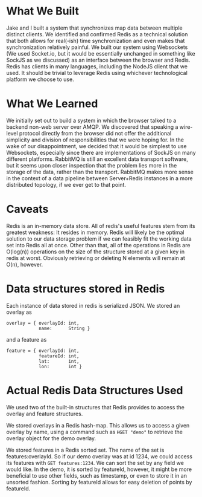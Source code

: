 # What We Built

Jake and I built a system that synchronizes map data between multiple
distinct clients. We identified and confirmed Redis as a technical
solution that both allows for real(-ish) time synchronization and even
makes that synchronization relatively painful. We built our system
using Websockets (We used Socket.io, but it would be essentially
unchanged in something like SockJS as we discussed) as an interface
between the browser and Redis. Redis has clients in many languages,
including the NodeJS client that we used. It should be trivial to
leverage Redis using whichever technological platform we choose to
use. 

# What We Learned

We initially set out to build a system in which the browser talked to
a backend non-web server over AMQP. We discovered that speaking a
wire-level protocol directly from the browser did not offer the
additional simplicity and division of responsibilities that we were
hoping for. In the wake of our disappointment, we decided that it
would be simplest to use Websockets, especially since there are
implementations of SockJS on many different platforms. RabbitMQ is
still an excellent data transport software, but it seems upon closer
inspection that the problem lies more in the storage of the data,
rather than the transport. RabbitMQ makes more sense in the context of
a data pipeline between Server+Redis instances in a more distributed
topology, if we ever get to that point.

# Caveats

Redis is an in-memory data store. All of redis's useful features stem
from its greatest weakness: It resides in memory. Redis will likely be
the optimal solution to our data storage problem if we can feasibly
fit the working data set into Redis all at once. Other than that, all
of the operations in Redis are O(log(n)) operations on the size of the
structure stored at a given key in redis at worst. Obviously
retrieving or deleting N elements will remain at O(n), however.

# Data structures stored in Redis
Each instance of data stored in redis is serialized JSON. We stored an
overlay as

	overlay = { overlayId: int,
                name:      String }

and a feature as

	feature = { overlayId: int,
	            featureId: int,
				lat:       int,
				lon:       int }


# Actual Redis Data Structures Used

We used two of the built-in structures that Redis provides to access
the overlay and feature structures.

We stored overlays in a Redis hash-map. This allows us to access a
given overlay by name, using a command such as `HGET "demo"` to
retrieve the overlay object for the demo overlay.

We stored features in a Redis sorted set. The name of the set is
features:overlayId. So if our demo overlay was at id 1234, we could
access its features with `GET features:1234`. We can sort the set by
any field we would like. In the demo, it is sorted by featureId,
however, it might be more beneficial to use other fields, such as
timestamp, or even to store it in an unsorted fashion. Sorting by
featureId allows for easy deletion of points by featureId. 
